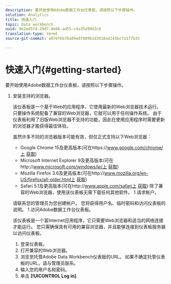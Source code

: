 ```yaml
---
description: 要开始使用Adobe数据工作台仪表板，请按照以下步骤操作。
solution: Analytics
title: 快速入门
topic: Data workbench
uuid: 9e2ed5fd-29d7-4e06-ad55-c4a35a9043c8
translation-type: tm+mt
source-git-commit: a076f6b7ba89e0f009b1d3818ad245bc7a177b35

---
```



# 快速入门{#getting-started}

要开始使用Adobe数据工作台仪表板，请按照以下步骤操作。

1. 安装支持的浏览器。

   该仪表板是一个基于Web的应用程序，它使用最新的Web浏览器技术运行。 只要操作系统配备了兼容的Web浏览器，它就可以用于任何操作系统。 由于仪表板利用了旧版Web浏览器不支持的功能，因此在使用应用程序时需要更新的浏览器才能获得最佳体验。

   虽然许多不同的浏览器版本可能有效，但仅正式支持以下Web浏览器：

   * Google Chrome 15及更高版本(可在https://www.google.com/chrome/上 [获取](https://www.google.com/chrome/))
   * Microsoft Internet Explorer 9及更高版本(可在http://www.microsoft.com/windows/ie/上 [获取](http://www.microsoft.com/windows/ie/))
   * Mozilla Firefox 3.6及更高版本(可在http://www.mozilla.org/en-US/firefox/all-older.html上 [获取](http://www.mozilla.org/en-US/firefox/all-older.html))
   * Safari 5.1及更高版本(可在http://www.apple.com/safari上 [获取](http://www.apple.com/safari))
   除了兼容的Web浏览器，使用该仪表板无需下载任何其他软件。 1.请求帐户。

   请联系您的管理员为您创建帐户。 您将获得用户名、临时密码和访问仪表板的说明。 1.访问Adobe数据工作台仪表板。

   该仪表板是一个富Internet应用程序，它只需要Web浏览器和适当的网络连接才能运行。 您只需确保具有可用的兼容浏览器，并且能够连接到仪表板服务器以访问仪表板。
   1. 登录仪表板。
   1. 打开兼容的Web浏览器。
   1. 浏览至托管Adobe Data Workbench仪表板的URL。 如果不确定托管仪表板的URL，请与管理员联系。
   1. 输入您的用户名和密码。
   1. 单击 **[!UICONTROL Log in]**.
